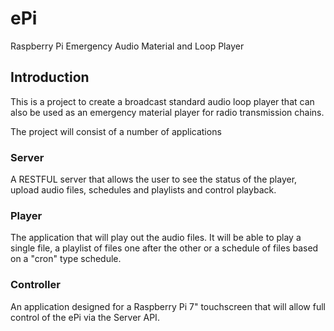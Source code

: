 # ePi
Raspberry Pi Emergency Audio Material and Loop Player

## Introduction
This is a project to create a broadcast standard audio loop player that can also be used as an emergency material player for radio transmission chains.

The project will consist of a number of applications

### Server
A RESTFUL server that allows the user to see the status of the player, upload audio files, schedules and playlists and control playback.

### Player
The application that will play out the audio files. It will be able to play a single file, a playlist of files one after the other or a schedule of files based on a "cron" type schedule.

### Controller
An application designed for a Raspberry Pi 7" touchscreen that will allow full control of the ePi via the Server API.
